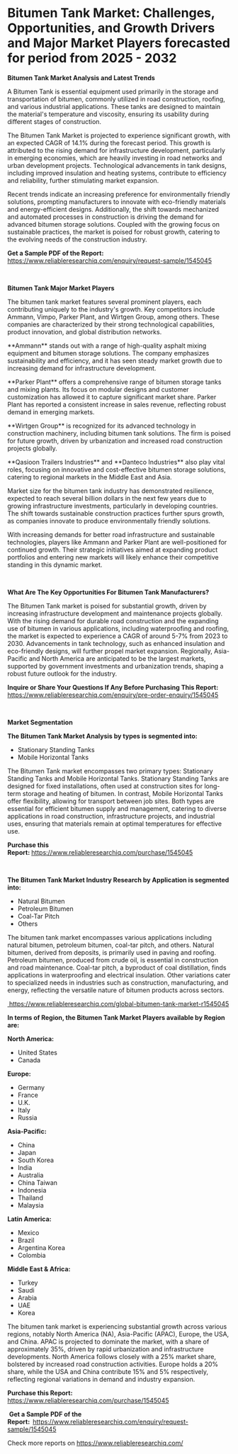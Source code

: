 <p><h1>Bitumen Tank Market: Challenges, Opportunities, and Growth Drivers and Major Market Players forecasted for period from 2025 - 2032</h1></p><p><strong>Bitumen Tank Market Analysis and Latest Trends</strong></p>
<p><p>A Bitumen Tank is essential equipment used primarily in the storage and transportation of bitumen, commonly utilized in road construction, roofing, and various industrial applications. These tanks are designed to maintain the material's temperature and viscosity, ensuring its usability during different stages of construction.</p><p>The Bitumen Tank Market is projected to experience significant growth, with an expected CAGR of 14.1% during the forecast period. This growth is attributed to the rising demand for infrastructure development, particularly in emerging economies, which are heavily investing in road networks and urban development projects. Technological advancements in tank designs, including improved insulation and heating systems, contribute to efficiency and reliability, further stimulating market expansion.</p><p>Recent trends indicate an increasing preference for environmentally friendly solutions, prompting manufacturers to innovate with eco-friendly materials and energy-efficient designs. Additionally, the shift towards mechanized and automated processes in construction is driving the demand for advanced bitumen storage solutions. Coupled with the growing focus on sustainable practices, the market is poised for robust growth, catering to the evolving needs of the construction industry.</p></p>
<p><strong>Get a Sample PDF of the Report:&nbsp;</strong> <a href="https://www.reliableresearchiq.com/enquiry/request-sample/1545045?utm_campaign=3148&utm_medium=2&utm_source=Github&utm_content=ia&utm_term=08042025&utm_id=bitumen-tank">https://www.reliableresearchiq.com/enquiry/request-sample/1545045</a></p>
<p>&nbsp;</p>
<p><strong>Bitumen Tank Major Market Players</strong></p>
<p><p>The bitumen tank market features several prominent players, each contributing uniquely to the industry's growth. Key competitors include Ammann, Vimpo, Parker Plant, and Wirtgen Group, among others. These companies are characterized by their strong technological capabilities, product innovation, and global distribution networks.</p><p>**Ammann** stands out with a range of high-quality asphalt mixing equipment and bitumen storage solutions. The company emphasizes sustainability and efficiency, and it has seen steady market growth due to increasing demand for infrastructure development.</p><p>**Parker Plant** offers a comprehensive range of bitumen storage tanks and mixing plants. Its focus on modular designs and customer customization has allowed it to capture significant market share. Parker Plant has reported a consistent increase in sales revenue, reflecting robust demand in emerging markets.</p><p>**Wirtgen Group** is recognized for its advanced technology in construction machinery, including bitumen tank solutions. The firm is poised for future growth, driven by urbanization and increased road construction projects globally.</p><p>**Qasioon Trailers Industries** and **Danteco Industries** also play vital roles, focusing on innovative and cost-effective bitumen storage solutions, catering to regional markets in the Middle East and Asia.</p><p>Market size for the bitumen tank industry has demonstrated resilience, expected to reach several billion dollars in the next few years due to growing infrastructure investments, particularly in developing countries. The shift towards sustainable construction practices further spurs growth, as companies innovate to produce environmentally friendly solutions.</p><p>With increasing demands for better road infrastructure and sustainable technologies, players like Ammann and Parker Plant are well-positioned for continued growth. Their strategic initiatives aimed at expanding product portfolios and entering new markets will likely enhance their competitive standing in this dynamic market.</p></p>
<p>&nbsp;</p>
<p><strong>What Are The Key Opportunities For Bitumen Tank Manufacturers?</strong></p>
<p><p>The Bitumen Tank market is poised for substantial growth, driven by increasing infrastructure development and maintenance projects globally. With the rising demand for durable road construction and the expanding use of bitumen in various applications, including waterproofing and roofing, the market is expected to experience a CAGR of around 5-7% from 2023 to 2030. Advancements in tank technology, such as enhanced insulation and eco-friendly designs, will further propel market expansion. Regionally, Asia-Pacific and North America are anticipated to be the largest markets, supported by government investments and urbanization trends, shaping a robust future outlook for the industry.</p></p>
<p><strong>Inquire or Share Your Questions If Any Before Purchasing This Report:</strong> <a href="https://www.reliableresearchiq.com/enquiry/pre-order-enquiry/1545045?utm_campaign=3148&utm_medium=2&utm_source=Github&utm_content=ia&utm_term=08042025&utm_id=bitumen-tank">https://www.reliableresearchiq.com/enquiry/pre-order-enquiry/1545045</a></p>
<p>&nbsp;</p>
<p><strong>Market Segmentation</strong></p>
<p><strong>The Bitumen Tank Market Analysis by types is segmented into:</strong></p>
<p><ul><li>Stationary Standing Tanks</li><li>Mobile Horizontal Tanks</li></ul></p>
<p><p>The Bitumen Tank market encompasses two primary types: Stationary Standing Tanks and Mobile Horizontal Tanks. Stationary Standing Tanks are designed for fixed installations, often used at construction sites for long-term storage and heating of bitumen. In contrast, Mobile Horizontal Tanks offer flexibility, allowing for transport between job sites. Both types are essential for efficient bitumen supply and management, catering to diverse applications in road construction, infrastructure projects, and industrial uses, ensuring that materials remain at optimal temperatures for effective use.</p></p>
<p><strong>Purchase this Report:&nbsp;</strong><a href="https://www.reliableresearchiq.com/purchase/1545045?utm_campaign=3148&utm_medium=2&utm_source=Github&utm_content=ia&utm_term=08042025&utm_id=bitumen-tank">https://www.reliableresearchiq.com/purchase/1545045</a></p>
<p>&nbsp;</p>
<p><strong>The Bitumen Tank Market Industry Research by Application is segmented into:</strong></p>
<p><ul><li>Natural Bitumen</li><li>Petroleum Bitumen</li><li>Coal-Tar Pitch</li><li>Others</li></ul></p>
<p><p>The bitumen tank market encompasses various applications including natural bitumen, petroleum bitumen, coal-tar pitch, and others. Natural bitumen, derived from deposits, is primarily used in paving and roofing. Petroleum bitumen, produced from crude oil, is essential in construction and road maintenance. Coal-tar pitch, a byproduct of coal distillation, finds applications in waterproofing and electrical insulation. Other variations cater to specialized needs in industries such as construction, manufacturing, and energy, reflecting the versatile nature of bitumen products across sectors.</p></p>
<p><a href="https://www.reliableresearchiq.com/global-bitumen-tank-market-r1545045?utm_campaign=3148&utm_medium=2&utm_source=Github&utm_content=ia&utm_term=08042025&utm_id=bitumen-tank">&nbsp;https://www.reliableresearchiq.com/global-bitumen-tank-market-r1545045</a></p>
<p><strong>In terms of Region, the Bitumen Tank Market Players available by Region are:</strong></p>
<p>
    <p> <strong> North America: </strong>
        <ul>
            <li>United States</li>
            <li>Canada</li>
        </ul>
        </p> 
    <p> <strong> Europe: </strong>
        <ul>
            <li>Germany</li>
            <li>France</li>
            <li>U.K.</li>
            <li>Italy</li>
            <li>Russia</li>
        </ul>
        </p> 
    <p> <strong> Asia-Pacific: </strong>
        <ul>
            <li>China</li>
            <li>Japan</li>
            <li>South Korea</li>
            <li>India</li>
            <li>Australia</li>
            <li>China Taiwan</li>
            <li>Indonesia</li>
            <li>Thailand</li>
            <li>Malaysia</li>
        </ul>
        </p> 
    <p> <strong> Latin America: </strong>
        <ul>
            <li>Mexico</li>
            <li>Brazil</li>
            <li>Argentina Korea</li>
            <li>Colombia</li>
        </ul>
        </p> 
    <p> <strong> Middle East & Africa: </strong>
        <ul>
            <li>Turkey</li>
            <li>Saudi</li>
            <li>Arabia</li>
            <li>UAE</li>
            <li>Korea</li>
        </ul>
    </p>
    </p>
<p><p>The bitumen tank market is experiencing substantial growth across various regions, notably North America (NA), Asia-Pacific (APAC), Europe, the USA, and China. APAC is projected to dominate the market, with a share of approximately 35%, driven by rapid urbanization and infrastructure developments. North America follows closely with a 25% market share, bolstered by increased road construction activities. Europe holds a 20% share, while the USA and China contribute 15% and 5% respectively, reflecting regional variations in demand and industry expansion.</p></p>
<p><strong>Purchase this Report: </strong><a href="https://www.reliableresearchiq.com/purchase/1545045?utm_campaign=3148&utm_medium=2&utm_source=Github&utm_content=ia&utm_term=08042025&utm_id=bitumen-tank">https://www.reliableresearchiq.com/purchase/1545045</a></p>
<p>&nbsp;<strong>Get a Sample PDF of the Report:&nbsp;&nbsp;</strong><a href="https://www.reliableresearchiq.com/enquiry/request-sample/1545045?utm_campaign=3148&utm_medium=2&utm_source=Github&utm_content=ia&utm_term=08042025&utm_id=bitumen-tank">https://www.reliableresearchiq.com/enquiry/request-sample/1545045</a></p>
<p><strong></strong></p>
<p>Check more reports on <a href="https://www.reliableresearchiq.com/?utm_campaign=3148&utm_medium=2&utm_source=Github&utm_content=ia&utm_term=08042025&utm_id=bitumen-tank">https://www.reliableresearchiq.com/</a></p>